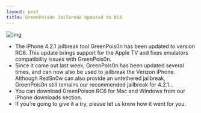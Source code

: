```yaml
---
layout: post
title: GreenPois0n Jailbreak Updated to RC6
---
```

![img](http://media.idownloadblog.com/wp-content/uploads/2010/10/greenpois0n_released1.jpeg)
* The iPhone 4.2.1 jailbreak tool GreenPois0n has been updated to version RC6. This update brings support for the Apple TV and fixes emulators compatibility issues with GreenPois0n.
* Since it came out last week, GreenPois0n has been updated several times, and can now also be used to jailbreak the Verizon iPhone. Although RedSn0w can also provide an untethered jailbreak, GreenPois0n still remains our recommended jailbreak for 4.2.1…
* You can download GreenPoison RC6 for Mac and Windows from our iPhone downloads section.
* If you’re going to give it a try, please let us know how it went for you.

